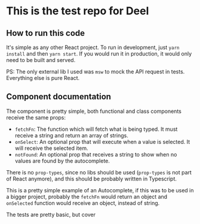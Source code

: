 # This is the test repo for Deel

## How to run this code

It's simple as any other React project. To run in development, just `yarn install` and then `yarn start`. If you would run it in production, it would only need to be built and served.

PS: The only external lib I used was `msw` to mock the API request in tests. Everything else is pure React.

## Component documentation
The component is pretty simple, both functional and class components receive the same props:

- `fetchFn`: The function which will fetch what is being typed. It must receive a string and return an array of strings.
- `onSelect`: An optional prop that will execute when a value is selected. It will receive the selected item.
- `notFound`: An optional prop that receives a string to show when no values are found by the autocomplete.

There is no `prop-types`, since no libs should be used (`prop-types` is not part of React anymore), and this should be probably written in Typescript.

This is a pretty simple example of an Autocomplete, if this was to be used in a bigger project, probably the `fetchFn` would return an object and `onSelected` function would receive an object, instead of string.

The tests are pretty basic, but cover
